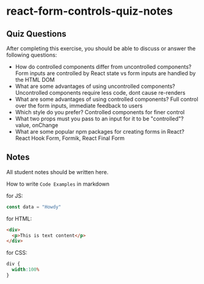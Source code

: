 # react-form-controls-quiz-notes

## Quiz Questions

After completing this exercise, you should be able to discuss or answer the following questions:

- How do controlled components differ from uncontrolled components?
Form inputs are controlled by React state vs form inputs are handled by the HTML DOM
- What are some advantages of using uncontrolled components?
Uncontrolled components require less code, dont cause re-renders
- What are some advantages of using controlled components?
Full control over the form inputs, immediate feedback to users
- Which style do you prefer?
Controlled components for finer control
- What two props must you pass to an input for it to be "controlled"?
value, onChange
- What are some popular npm packages for creating forms in React?
React Hook Form, Formik, React Final Form


## Notes

All student notes should be written here.


How to write `Code Examples` in markdown

for JS:
```javascript
const data = "Howdy"
```

for HTML:
```html
<div>
  <p>This is text content</p>
</div>
```

for CSS:
```css
div {
  width:100%
}
```
